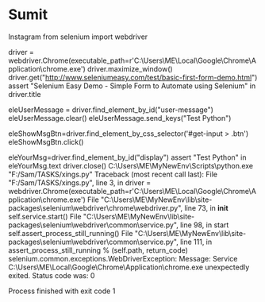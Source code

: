 # Sumit
Instagram 
from selenium import webdriver

driver = webdriver.Chrome(executable_path=r'C:\Users\ME\Local\Google\Chrome\Application\chrome.exe')
driver.maximize_window()
driver.get("http://www.seleniumeasy.com/test/basic-first-form-demo.html")
assert "Selenium Easy Demo - Simple Form to Automate using Selenium" in driver.title

eleUserMessage = driver.find_element_by_id("user-message")
eleUserMessage.clear()
eleUserMessage.send_keys("Test Python")

eleShowMsgBtn=driver.find_element_by_css_selector('#get-input > .btn')
eleShowMsgBtn.click()

eleYourMsg=driver.find_element_by_id("display")
assert "Test Python" in eleYourMsg.text
driver.close()
C:\Users\ME\MyNewEnv\Scripts\python.exe "F:/Sam/TASKS/xings.py"
Traceback (most recent call last):
  File "F:/Sam/TASKS/xings.py", line 3, in <module>
    driver = webdriver.Chrome(executable_path=r'C:\Users\ME\Local\Google\Chrome\Application\chrome.exe')
  File "C:\Users\ME\MyNewEnv\lib\site-packages\selenium\webdriver\chrome\webdriver.py", line 73, in __init__
    self.service.start()
  File "C:\Users\ME\MyNewEnv\lib\site-packages\selenium\webdriver\common\service.py", line 98, in start
    self.assert_process_still_running()
  File "C:\Users\ME\MyNewEnv\lib\site-packages\selenium\webdriver\common\service.py", line 111, in assert_process_still_running
    % (self.path, return_code)
selenium.common.exceptions.WebDriverException: Message: Service C:\Users\ME\Local\Google\Chrome\Application\chrome.exe unexpectedly exited. Status code was: 0


Process finished with exit code 1
